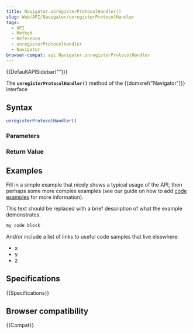 ```yaml
---
title: Navigator.unregisterProtocolHandler()
slug: Web/API/Navigator/unregisterProtocolHandler
tags:
  - API
  - Method
  - Reference
  - unregisterProtocolHandler
  - Navigator
browser-compat: api.Navigator.unregisterProtocolHandler
---
```

{{DefaultAPISidebar("")}}

The **`unregisterProtocolHandler()`** method of the {{domxref("Navigator")}} interface 

## Syntax

```js
unregisterProtocolHandler()
```

### Parameters



### Return Value



## Examples

Fill in a simple example that nicely shows a typical usage of the API, then perhaps some more complex examples (see our guide on how to add [code examples](/en-US/docs/MDN/Contribute/Structures/Code_examples) for more information).

This text should be replaced with a brief description of what the example demonstrates.

```js
my code block
```

And/or include a list of links to useful code samples that live elsewhere:

*   x
*   y
*   z

## Specifications

{{Specifications}}

## Browser compatibility

{{Compat}}

